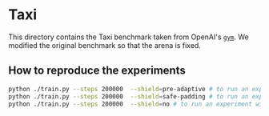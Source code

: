 Taxi
=====

This directory contains the Taxi benchmark taken from OpenAI's [`gym`](https://gym.openai.com/). We modified the
original benchmark so that the arena is fixed.

How to reproduce the experiments
--------------------------------

```sh
python ./train.py --steps 200000  --shield=pre-adaptive # to run an experiment with dynamic shielding
python ./train.py --steps 200000  --shield=safe-padding # to run an experiment with safe padding
python ./train.py --steps 200000  --shield=no # to run an experiment without shielding
```
